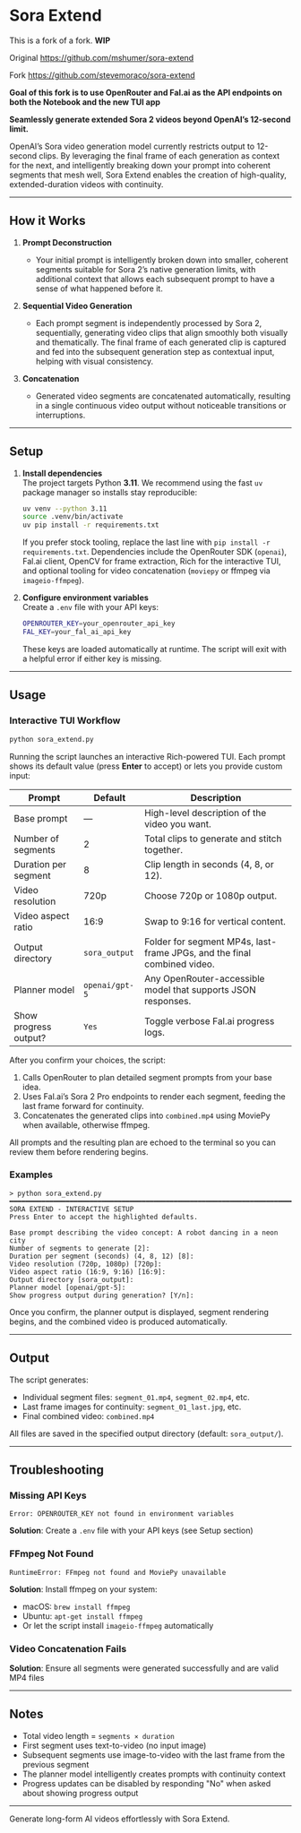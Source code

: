 # Sora Extend

This is a fork of a fork. **WIP**

Original https://github.com/mshumer/sora-extend

Fork https://github.com/stevemoraco/sora-extend

**Goal of this fork is to use OpenRouter and Fal.ai as the API endpoints on both the Notebook and the new TUI app**

**Seamlessly generate extended Sora 2 videos beyond OpenAI’s 12-second limit.**

OpenAI’s Sora video generation model currently restricts output to 12-second clips. By leveraging the final frame of each generation as context for the next, and intelligently breaking down your prompt into coherent segments that mesh well, Sora Extend enables the creation of high-quality, extended-duration videos with continuity.

---

## How it Works

1. **Prompt Deconstruction**

   * Your initial prompt is intelligently broken down into smaller, coherent segments suitable for Sora 2’s native generation limits, with additional context that allows each subsequent prompt to have a sense of what happened before it.

2. **Sequential Video Generation**

   * Each prompt segment is independently processed by Sora 2, sequentially, generating video clips that align smoothly both visually and thematically. The final frame of each generated clip is captured and fed into the subsequent generation step as contextual input, helping with visual consistency.

3. **Concatenation**

   * Generated video segments are concatenated automatically, resulting in a single continuous video output without noticeable transitions or interruptions.

---

## Setup

1. **Install dependencies**  
   The project targets Python **3.11**. We recommend using the fast `uv` package manager so installs stay reproducible:
   ```bash
   uv venv --python 3.11
   source .venv/bin/activate
   uv pip install -r requirements.txt
   ```
   If you prefer stock tooling, replace the last line with `pip install -r requirements.txt`. Dependencies include the OpenRouter SDK (`openai`), Fal.ai client, OpenCV for frame extraction, Rich for the interactive TUI, and optional tooling for video concatenation (`moviepy` or ffmpeg via `imageio-ffmpeg`).

2. **Configure environment variables**  
   Create a `.env` file with your API keys:
   ```bash
   OPENROUTER_KEY=your_openrouter_api_key
   FAL_KEY=your_fal_ai_api_key
   ```
   These keys are loaded automatically at runtime. The script will exit with a helpful error if either key is missing.

---

## Usage

### Interactive TUI Workflow

```bash
python sora_extend.py
```

Running the script launches an interactive Rich-powered TUI. Each prompt shows its default value (press **Enter** to accept) or lets you provide custom input:

| Prompt | Default | Description |
|--------|---------|-------------|
| Base prompt | — | High-level description of the video you want. |
| Number of segments | 2 | Total clips to generate and stitch together. |
| Duration per segment | 8 | Clip length in seconds (4, 8, or 12). |
| Video resolution | 720p | Choose 720p or 1080p output. |
| Video aspect ratio | 16:9 | Swap to 9:16 for vertical content. |
| Output directory | `sora_output` | Folder for segment MP4s, last-frame JPGs, and the final combined video. |
| Planner model | `openai/gpt-5` | Any OpenRouter-accessible model that supports JSON responses. |
| Show progress output? | `Yes` | Toggle verbose Fal.ai progress logs. |

After you confirm your choices, the script:

1. Calls OpenRouter to plan detailed segment prompts from your base idea.
2. Uses Fal.ai’s Sora 2 Pro endpoints to render each segment, feeding the last frame forward for continuity.
3. Concatenates the generated clips into `combined.mp4` using MoviePy when available, otherwise ffmpeg.

All prompts and the resulting plan are echoed to the terminal so you can review them before rendering begins.

### Examples
```text
> python sora_extend.py
━━━━━━━━━━━━━━━━━━━━━━━━━━━━━━━━━━━━━━━━━━━━━━━━━━━━━━━━━━━━━━━━━━━━━━━━━━━━━━━━
SORA EXTEND - INTERACTIVE SETUP
Press Enter to accept the highlighted defaults.

Base prompt describing the video concept: A robot dancing in a neon city
Number of segments to generate [2]:
Duration per segment (seconds) (4, 8, 12) [8]:
Video resolution (720p, 1080p) [720p]:
Video aspect ratio (16:9, 9:16) [16:9]:
Output directory [sora_output]:
Planner model [openai/gpt-5]:
Show progress output during generation? [Y/n]:
```

Once you confirm, the planner output is displayed, segment rendering begins, and the combined video is produced automatically.

---

## Output

The script generates:
- Individual segment files: `segment_01.mp4`, `segment_02.mp4`, etc.
- Last frame images for continuity: `segment_01_last.jpg`, etc.
- Final combined video: `combined.mp4`

All files are saved in the specified output directory (default: `sora_output/`).

---

## Troubleshooting

### Missing API Keys
```
Error: OPENROUTER_KEY not found in environment variables
```
**Solution**: Create a `.env` file with your API keys (see Setup section)

### FFmpeg Not Found
```
RuntimeError: FFmpeg not found and MoviePy unavailable
```
**Solution**: Install ffmpeg on your system:
- macOS: `brew install ffmpeg`
- Ubuntu: `apt-get install ffmpeg`
- Or let the script install `imageio-ffmpeg` automatically

### Video Concatenation Fails
**Solution**: Ensure all segments were generated successfully and are valid MP4 files

---

## Notes

- Total video length = `segments × duration`
- First segment uses text-to-video (no input image)
- Subsequent segments use image-to-video with the last frame from the previous segment
- The planner model intelligently creates prompts with continuity context
- Progress updates can be disabled by responding "No" when asked about showing progress output

---

Generate long-form AI videos effortlessly with Sora Extend.
